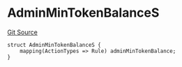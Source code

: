 # AdminMinTokenBalanceS
[Git Source](https://github.com/thrackle-io/tron/blob/d12cfa3cb48422acc5d155aaf1a5d1ffab60585d/src/client/token/handler/diamond/RuleStorage.sol)


```solidity
struct AdminMinTokenBalanceS {
    mapping(ActionTypes => Rule) adminMinTokenBalance;
}
```

